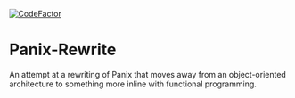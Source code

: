 [![CodeFactor](https://www.codefactor.io/repository/github/panix-os-dev-team/panix-rewrite/badge)](https://www.codefactor.io/repository/github/panix-os-dev-team/panix-rewrite)

# Panix-Rewrite
An attempt at a rewriting of Panix that moves away from an object-oriented architecture to something more inline with functional programming.
